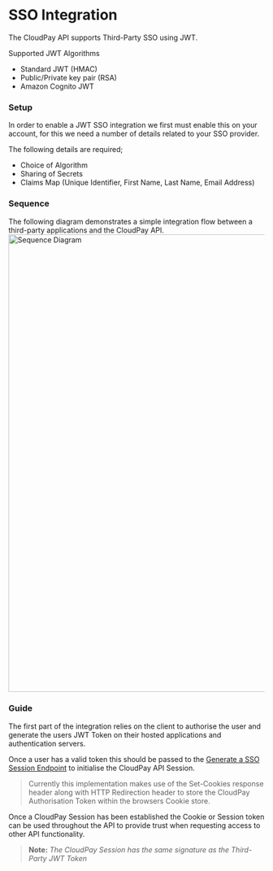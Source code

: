 # SSO Integration

The CloudPay API supports Third-Party SSO using JWT.

Supported JWT Algorithms

 - Standard JWT (HMAC)
 - Public/Private key pair (RSA)
 - Amazon Cognito JWT

### Setup

In order to enable a JWT SSO integration we first must enable this on your account, for this we need a number of details related to your SSO provider.

The following details are required;

 - Choice of Algorithm
 - Sharing of Secrets
 - Claims Map (Unique Identifier, First Name, Last Name, Email Address)

### Sequence

The following diagram demonstrates a simple integration flow between a third-party applications and the CloudPay API.
<img src="https://lucid.app/publicSegments/view/0792a3d5-6df4-4785-8588-75be776fa559/image.png" alt="Sequence Diagram" width="900" style="align:center"/>

### Guide

The first part of the integration relies on the client to authorise the user and generate the users JWT Token on their hosted applications and authentication servers.

Once a user has a valid token this should be passed to the [Generate a SSO Session Endpoint](../../reference/CloudPay-API-Specification.yaml/paths/~1sso~1start~1%7Bredirect%7D/get) to initialise the CloudPay API Session.

> Currently this implementation makes use of the Set-Cookies response header along with HTTP Redirection header to store the CloudPay Authorisation Token within the browsers Cookie store. 

Once a CloudPay Session has been established the Cookie or Session token can be used throughout the API to provide trust when requesting access to other API functionality. 

> **Note:** *The CloudPay Session has the same signature as the Third-Party JWT Token*